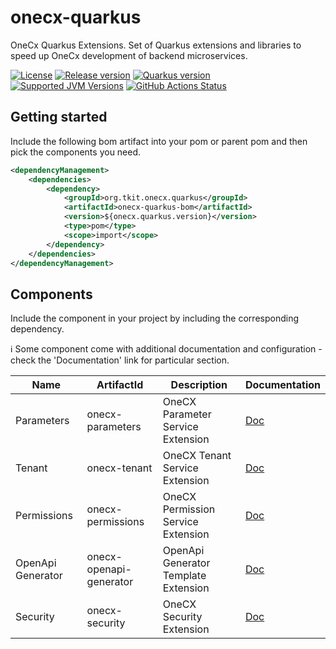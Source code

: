 # onecx-quarkus

OneCx Quarkus Extensions. Set of Quarkus extensions and libraries to speed up OneCx development of backend microservices.

[![License](https://img.shields.io/github/license/onecx/onecx-quarkus?style=for-the-badge&logo=apache)](https://www.apache.org/licenses/LICENSE-2.0)
[![Release version](https://img.shields.io/maven-central/v/org.tkit.onecx.quarkus/onecx-quarkus-bom?logo=apache-maven&style=for-the-badge&label=Release)](https://search.maven.org/artifact/org.tkit.onecx.quarkus/onecx-quarkus-bom)
[![Quarkus version](https://img.shields.io/maven-central/v/io.quarkus/quarkus-bom?logo=apache-maven&style=for-the-badge&label=Quarkus)](https://search.maven.org/artifact/io.quarkus/quarkus-bom)
[![Supported JVM Versions](https://img.shields.io/badge/JVM-17-brightgreen.svg?style=for-the-badge&logo=Java)](https://openjdk.org/projects/jdk/17/)
[![GitHub Actions Status](https://img.shields.io/github/actions/workflow/status/onecx/onecx-quarkus/build.yml?logo=GitHub&style=for-the-badge)](https://github.com/onecx/onecx-quarkus/actions/workflows/build.yml)

## Getting started

Include the following bom artifact into your pom or parent pom and then pick the components you need.

```xml
<dependencyManagement>
    <dependencies>
        <dependency>
            <groupId>org.tkit.onecx.quarkus</groupId>
            <artifactId>onecx-quarkus-bom</artifactId>
            <version>${onecx.quarkus.version}</version>
            <type>pom</type>
            <scope>import</scope>
        </dependency>
    </dependencies>
</dependencyManagement>
```

## Components

Include the component in your project by including the corresponding dependency.

:information_source: Some component come with additional documentation and configuration - check the 'Documentation' link for particular section.

| Name              | ArtifactId              | Description                          | Documentation                       |
|-------------------|-------------------------|--------------------------------------|-------------------------------------|
| Parameters        | onecx-parameters        | OneCX Parameter Service Extension    | [Doc](extensions/parameters)        |
| Tenant            | onecx-tenant            | OneCX Tenant Service Extension       | [Doc](extensions/tenant)            |
| Permissions       | onecx-permissions       | OneCX Permission Service Extension   | [Doc](extensions/permissions)       |
| OpenApi Generator | onecx-openapi-generator | OpenApi Generator Template Extension | [Doc](extensions/openapi-generator) |
| Security          | onecx-security          | OneCX Security Extension             | [Doc](extensions/security)          |

